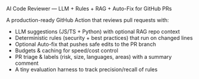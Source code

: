AI Code Reviewer — LLM + Rules + RAG + Auto-Fix for GitHub PRs

A production-ready GitHub Action that reviews pull requests with:
- LLM suggestions (JS/TS + Python) with optional RAG repo context
- Deterministic rules (security + best practices) that run on changed lines
- Optional Auto-fix that pushes safe edits to the PR branch
- Budgets & caching for speed/cost control
- PR triage & labels (risk, size, languages, areas) with a summary comment
- A tiny evaluation harness to track precision/recall of rules
